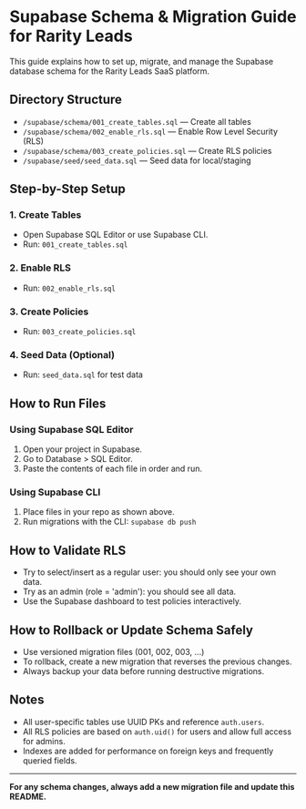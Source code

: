 # Supabase Schema & Migration Guide for Rarity Leads

This guide explains how to set up, migrate, and manage the Supabase database schema for the Rarity Leads SaaS platform.

## Directory Structure

- `/supabase/schema/001_create_tables.sql` — Create all tables
- `/supabase/schema/002_enable_rls.sql` — Enable Row Level Security (RLS)
- `/supabase/schema/003_create_policies.sql` — Create RLS policies
- `/supabase/seed/seed_data.sql` — Seed data for local/staging

## Step-by-Step Setup

### 1. Create Tables
- Open Supabase SQL Editor or use Supabase CLI.
- Run: `001_create_tables.sql`

### 2. Enable RLS
- Run: `002_enable_rls.sql`

### 3. Create Policies
- Run: `003_create_policies.sql`

### 4. Seed Data (Optional)
- Run: `seed_data.sql` for test data

## How to Run Files

### Using Supabase SQL Editor
1. Open your project in Supabase.
2. Go to Database > SQL Editor.
3. Paste the contents of each file in order and run.

### Using Supabase CLI
1. Place files in your repo as shown above.
2. Run migrations with the CLI: `supabase db push`

## How to Validate RLS
- Try to select/insert as a regular user: you should only see your own data.
- Try as an admin (role = 'admin'): you should see all data.
- Use the Supabase dashboard to test policies interactively.

## How to Rollback or Update Schema Safely
- Use versioned migration files (001, 002, 003, ...)
- To rollback, create a new migration that reverses the previous changes.
- Always backup your data before running destructive migrations.

## Notes
- All user-specific tables use UUID PKs and reference `auth.users`.
- All RLS policies are based on `auth.uid()` for users and allow full access for admins.
- Indexes are added for performance on foreign keys and frequently queried fields.

---

**For any schema changes, always add a new migration file and update this README.** 